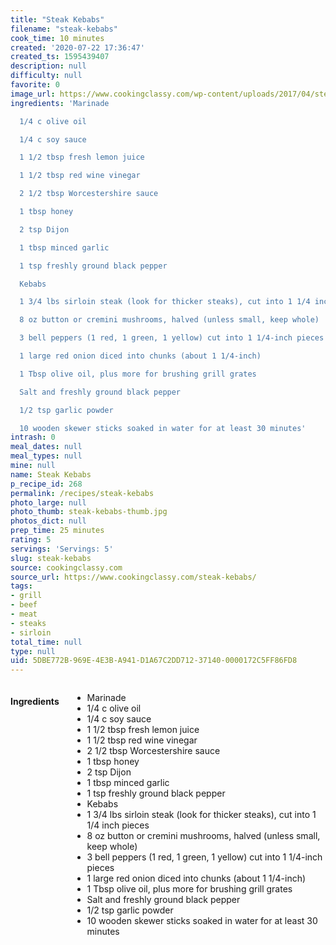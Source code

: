 ```yaml
---
title: "Steak Kebabs"
filename: "steak-kebabs"
cook_time: 10 minutes
created: '2020-07-22 17:36:47'
created_ts: 1595439407
description: null
difficulty: null
favorite: 0
image_url: https://www.cookingclassy.com/wp-content/uploads/2017/04/steak-kebabs-17-427x640.jpg
ingredients: 'Marinade

  1/4 c olive oil

  1/4 c soy sauce

  1 1/2 tbsp fresh lemon juice

  1 1/2 tbsp red wine vinegar

  2 1/2 tbsp Worcestershire sauce

  1 tbsp honey

  2 tsp Dijon

  1 tbsp minced garlic

  1 tsp freshly ground black pepper

  Kebabs

  1 3/4 lbs sirloin steak (look for thicker steaks), cut into 1 1/4 inch pieces

  8 oz button or cremini mushrooms, halved (unless small, keep whole)

  3 bell peppers (1 red, 1 green, 1 yellow) cut into 1 1/4-inch pieces

  1 large red onion diced into chunks (about 1 1/4-inch)

  1 Tbsp olive oil, plus more for brushing grill grates

  Salt and freshly ground black pepper

  1/2 tsp garlic powder

  10 wooden skewer sticks soaked in water for at least 30 minutes'
intrash: 0
meal_dates: null
meal_types: null
mine: null
name: Steak Kebabs
p_recipe_id: 268
permalink: /recipes/steak-kebabs
photo_large: null
photo_thumb: steak-kebabs-thumb.jpg
photos_dict: null
prep_time: 25 minutes
rating: 5
servings: 'Servings: 5'
slug: steak-kebabs
source: cookingclassy.com
source_url: https://www.cookingclassy.com/steak-kebabs/
tags:
- grill
- beef
- meat
- steaks
- sirloin
total_time: null
type: null
uid: 5DBE772B-969E-4E3B-A941-D1A67C2DD712-37140-0000172C5FF86FD8
---
```

<div class="large-8 medium-7 columns" id="writeup">	</div><!-- #writeup -->
</div><!-- #row-one -->
<div class="row" id="row-two">	<div class="medium-4 small-5 columns" id="ingredients"><h4>Ingredients</h4><div class="box box-ingredients content"><ul>
<li>Marinade</li>
<li>1/4 c olive oil</li>
<li>1/4 c soy sauce</li>
<li>1 1/2 tbsp fresh lemon juice</li>
<li>1 1/2 tbsp red wine vinegar</li>
<li>2 1/2 tbsp Worcestershire sauce</li>
<li>1 tbsp honey</li>
<li>2 tsp Dijon</li>
<li>1 tbsp minced garlic</li>
<li>1 tsp freshly ground black pepper</li>
<li>Kebabs</li>
<li>1 3/4 lbs sirloin steak (look for thicker steaks), cut into 1 1/4 inch pieces</li>
<li>8 oz button or cremini mushrooms, halved (unless small, keep whole)</li>
<li>3 bell peppers (1 red, 1 green, 1 yellow) cut into 1 1/4-inch pieces</li>
<li>1 large red onion diced into chunks (about 1 1/4-inch)</li>
<li>1 Tbsp olive oil, plus more for brushing grill grates</li>
<li>Salt and freshly ground black pepper</li>
<li>1/2 tsp garlic powder</li>
<li>10 wooden skewer sticks soaked in water for at least 30 minutes</li>
</ul>
</div>	</div>	<div class="medium-6 small-7 columns" id="directions">	</div>